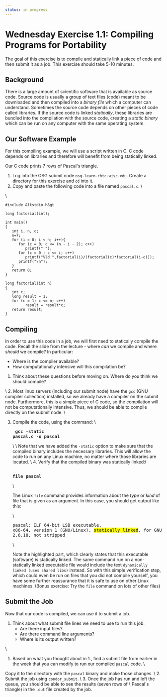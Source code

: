 ```yaml
---
status: in progress
---
```


<style type="text/css"> pre em { font-style: normal; background-color: yellow; } pre strong { font-style: normal; font-weight: bold; color: \#008; } </style>

Wednesday Exercise 1.1: Compiling Programs for Portability
==========================================================

The goal of this exercise is to compile and statically link a piece of code and then submit it as a job. This exercise should take 5-10 minutes.

Background
----------

There is a large amount of scientific software that is available as source code. Source code is usually a group of text files (code) meant to be downloaded and then compiled into a *binary file* which a computer can understand. Sometimes the source code depends on other pieces of code called libraries. If the source code is linked *statically*, these libraries are bundled into the compilation with the source code, creating a *static binary* which can be run on any computer with the same operating system.

Our Software Example
--------------------

For this compiling example, we will use a script written in C. C code depends on libraries and therefore will benefit from being statically linked.

Our C code prints 7 rows of Pascal's triangle.

1.  Log into the OSG submit node `osg-learn.chtc.wisc.edu`. Create a directory for this exercise and `cd` into it.
2.  Copy and paste the following code into a file named `pascal.c`. \\

\\

``` file
#include &ltstdio.h&gt
 
long factorial(int);
 
int main()
{
   int i, n, c;
   n=7;
   for (i = 0; i < n; i++){
      for (c = 0; c <= (n - i - 2); c++)
         printf(" ");
      for (c = 0 ; c <= i; c++)
         printf("%ld ",factorial(i)/(factorial(c)*factorial(i-c)));
      printf("\n");
   }
   return 0;
}

long factorial(int n)
{
   int c;
   long result = 1;
   for (c = 1; c <= n; c++)
         result = result*c;
   return result;
}
```

Compiling
---------

In order to use this code in a job, we will first need to statically compile the code. Recall the slide from the lecture - where *can* we compile and where *should* we compile? In particular:

-   Where is the compiler available?
-   How computationally intensive will this compilation be?

1.  Think about these questions before moving on. Where do you think we should compile?

\\ 2. Most linux servers (including our submit node) have the `gcc` (GNU compiler collection) installed, so we already have a compiler on the submit node. Furthermore, this is a simple piece of C code, so the compilation will not be computationally intensive. Thus, we should be able to compile directly on the submit node. \\

3. Compile the code, using the command: \\ <pre class="screen"> <span class="twiki-macro UCL_PROMPT_SHORT"></span> **gcc -static pascal.c -o pascal** </pre>\\ \\ Note that we have added the `-static` option to make sure that the compiled binary includes the necessary libraries. This will allow the code to run on any Linux machine, no matter where those libraries are located. \\ 4. Verify that the compiled binary was statically linked:\\ <pre class="screen"><span class="twiki-macro UCL_PROMPT_SHORT"></span> **file pascal**</pre>\\ <p>The Linux `file` command provides information about the *type* or *kind* of file that is given as an argument. In this case, you should get output like this:</p>\\ <pre class="screen">pascal: ELF 64-bit LSB executable, x86-64, version 1 (GNU/Linux), *statically linked*, for GNU/Linux 2.6.18, not stripped</pre>\\ <p>Note the highlighted part, which clearly states that this executable (software) is statically linked. The same command run on a non-statically linked executable file would include the text `dynamically linked (uses shared libs)` instead. So with this simple verification step, which could even be run on files that you did not compile yourself, you have some further reassurance that it is safe to use on other Linux machines. (Bonus exercise: Try the `file` command on lots of other files)</p>

Submit the Job
--------------

Now that our code is compiled, we can use it to submit a job.

1.  Think about what submit file lines we need to use to run this job:
    -   Are there input files?
    -   Are there command line arguments?
    -   Where is its output written?

\\

1.  Based on what you thought about in 1., find a submit file from earlier in the week that you can modify to run our compiled `pascal` code. \\

Copy it to the directory with the `pascal` binary and make those changes. \\ 2. Submit the job using `condor_submit`. \\ 3. Once the job has run and left the queue, you should be able to see the results (seven rows of \\ Pascal's triangle) in the `.out` file created by the job.

